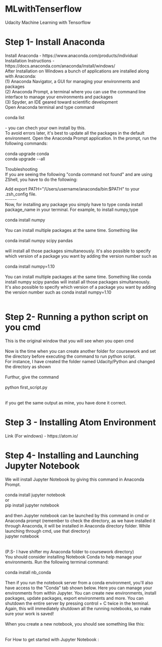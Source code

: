 # MLwithTenserflow
Udacity Machine Learning with Tensorflow
<h1>Step 1- Install Anaconda</h1>
Install Anaconda - https://www.anaconda.com/products/individual
Installation Instructions - https://docs.anaconda.com/anaconda/install/windows/ <br>
After Installation on Windows a bunch of applications are installed along with Anaconda:<br>
(1) Anaconda Navigator, a GUI for managing your environments and packages<br>
(2) Anaconda Prompt, a terminal where you can use the command line interface to manage your environments and packages<br>
(3) Spyder, an IDE geared toward scientific development<br>
Open Anaconda terminal and type command <br>
<br>
conda list<br>
<br>
- you can chech your own install by this.<br>
To avoid errors later, it's best to update all the packages in the default environment. Open the Anaconda Prompt application. In the prompt, run the following commands:<br>
<br>
conda upgrade conda<br>
conda upgrade --all<br>
<br>
Troubleshooting<br>
If you are seeing the following "conda command not found" and are using ZShell, you have to do the following:<br>

Add export PATH="/Users/username/anaconda/bin:$PATH" to your .zsh_config file.<br>
------<br>
Now, for installing any package you simply have to type conda install package_name in your terminal. For example, to install numpy,type<br>
<br>
conda install numpy<br>
<br>
You can install multiple packages at the same time. Something like<br>
<br>
conda install numpy scipy pandas<br>
<br>
will install all those packages simultaneously. It's also possible to specify which version of a package you want by adding the version number such as<br>
<br>
conda install numpy=1.10<br>
<br>
You can install multiple packages at the same time. Something like conda install numpy scipy pandas will install all those packages simultaneously. It's also possible to specify which version of a package you want by adding the version number such as conda install numpy=1.10<br>
<br>
<h1>Step 2- Running a python script on you cmd</h1>
This is the original window that you will see when you open cmd<br>


<br>
Now is the time when you can create another folder for coursework and set the directory before executing the command to run python script.<br>
For instance, I have created the folder named Udacity/Python and changed the directory as shown<br>

<br>
Furthur, give the command<br>
<br>
python first_script.py <br>
<br>

<br>
if you get the same output as mine, you have done it correct.<br>
<h1>Step 3 - Installing Atom Environment</h1>
Link (For windows) - https://atom.io/ <br>
<h1>Step 4- Installing and Launching Jupyter Notebook</h1>
We will install Jupyter Notebook by giving this command in Anaconda Prompt.<br>
<br>
conda install jupyter notebook<br>
or<br>
pip install jupyter notebook<br>
<br>
and then Jupyter notebook can be launched by this command in cmd or Anaconda prompt (remember to check the directory, as we have installed it through Anaconda, it will be installed in Anaconda directory folder. While launching through cmd, use that directory) 
<br>
jupyter notebook<br>
<br>

<br>
(P.S- I have shifter my Anaconda folder to coursework directory)<br>
You should consider installing Notebook Conda to help manage your environments. Run the following terminal command:<br>
<br>
conda install nb_conda<br>
<br>
Then if you run the notebook server from a conda environment, you'll also have access to the "Conda" tab shown below. Here you can manage your environments from within Jupyter. You can create new environments, install packages, update packages, export environments and more. You can shutdown the entire server by pressing control + C twice in the terminal. Again, this will immediately shutdown all the running notebooks, so make sure your work is saved!<br>
<br>
When you create a new notebook, you should see something like this:<br>
<br>

<br>
For How to get started with Jupyter Notebook : 

